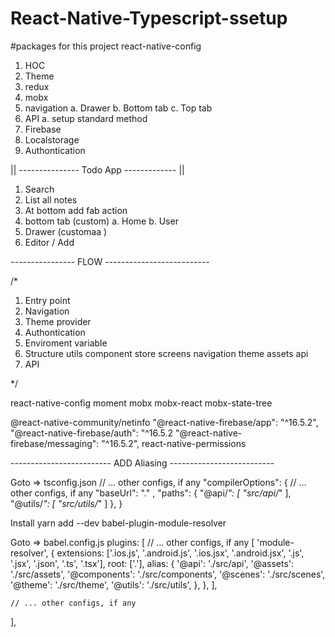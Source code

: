 # React-Native-Typescript-ssetup


#packages for this project
  react-native-config
  1. HOC
  2. Theme
  3. redux
  4. mobx
  5. navigation
     a. Drawer
     b. Bottom tab
     c. Top tab 
  7. API
     a. setup standard method   
  9. Firebase
  10. Localstorage
  11. Authontication

|| --------------- Todo App ------------- ||

  1. Search
  2. List all notes
  3. At bottom add fab action
  4. bottom tab (custom)
     a. Home
     b. User
  6. Drawer (customaa )
  7. Editor / Add


---------------- FLOW --------------------------

/*

1. Entry point
2. Navigation
3. Theme provider
4. Authontication
5. Enviroment variable
6. Structure
    utils
    component
    store
    screens
    navigation
    theme
    assets
    api
7. API

*/
  


react-native-config
moment
mobx
mobx-react
mobx-state-tree

@react-native-community/netinfo
"@react-native-firebase/app": "^16.5.2",
"@react-native-firebase/auth": "^16.5.2
"@react-native-firebase/messaging": "^16.5.2",
react-native-permissions


------------------------- ADD Aliasing --------------------------


 Goto => tsconfig.json
   // ... other configs, if any
    "compilerOptions": {
       // ... other configs, if any
       "baseUrl": "." ,
       "paths": {
          "@api/*": [
            "src/api/*"
          ],
          "@utils/*": [
            "src/utils/*"
          ]
       },
    }

Install yarn add --dev babel-plugin-module-resolver

Goto => babel.config.js 
  plugins: [
    // ... other configs, if any
    [
      'module-resolver',
      {
        extensions: ['.ios.js', '.android.js', '.ios.jsx', '.android.jsx', '.js', '.jsx', '.json', '.ts', '.tsx'],
        root: ['.'],
        alias: {
          '@api': './src/api',
          '@assets': './src/assets',
          '@components': './src/components',
          '@scenes': './src/scenes',
          '@theme': './src/theme',
          '@utils': './src/utils',
        },
      },
    ],

    // ... other configs, if any
  ],
  


  
 
